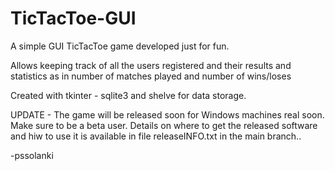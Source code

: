# TicTacToe-GUI
A simple GUI TicTacToe game developed just for fun.

Allows keeping track of all the users registered and their results and statistics
as in number of matches played and number of wins/loses

Created with tkinter - sqlite3 and shelve for data storage.

UPDATE - The game will be released soon for Windows machines real soon. Make sure to be a beta user. Details on where to get the released software and hiw to use it is available in file releaseINFO.txt in the main branch..

-pssolanki
